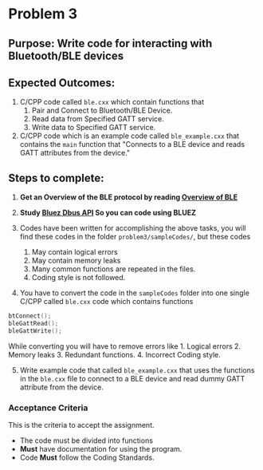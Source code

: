 # Problem 3

## Purpose: Write code for interacting with Bluetooth/BLE devices 

## Expected Outcomes: 
1. C/CPP code called `ble.cxx` which contain functions that 
    1. Pair and Connect to Bluetooth/BLE Device.
    1. Read data from Specified GATT service.
    1. Write data to Specified GATT service.
1. C/CPP code which is an example code called `ble_example.cxx` that contains the `main` function that "Connects to a BLE device and reads GATT attributes from the device."

## Steps to complete:

1. **Get an Overview of the BLE protocol by reading [Overview of BLE](problem3/BLE-Overview.md)**

2. **Study [Bluez Dbus API](https://git.kernel.org/pub/scm/bluetooth/bluez.git/tree/doc) So you can code using BLUEZ** 
   
3. Codes have been written for accomplishing the above tasks, you will find these codes in the folder `problem3/sampleCodes/`, but these codes 
    1. May contain logical errors 
    2. May contain memory leaks 
    3. Many common functions are repeated in the files. 
    4. Coding style is not followed.

4. You have to convert the code in the `sampleCodes` folder into one single C/CPP called `ble.cxx` code which contains functions 
```c
btConnect();
bleGattRead();
bleGattWrite();
```
While converting you will have to remove errors like
    1. Logical errors 
    2. Memory leaks 
    3. Redundant functions. 
    4. Incorrect Coding style.

5. Write example code that called `ble_example.cxx` that uses the functions in the `ble.cxx` file to connect to a BLE device and read dummy GATT attribute from the device.

### Acceptance Criteria 
This is the criteria to accept the assignment.
- The code must be divided into functions 
- **Must** have documentation for using the program.
- Code **Must** follow the Coding Standards.
